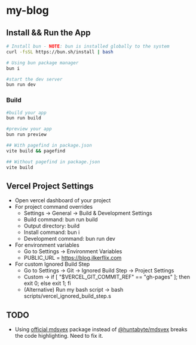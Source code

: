 # my-blog

## Install && Run the App

```bash
# Install bun - NOTE: bun is installed globally to the system
curl -fsSL https://bun.sh/install | bash

# Using bun package manager
bun i

#start the dev server
bun run dev

```

### Build

```bash
#build your app
bun run build

#preview your app
bun run preview

## With pagefind in package.json
vite build && pagefind

## Without pagefind in package.json
vite build
```

## Vercel Project Settings

- Open vercel dashboard of your project
- For project command overrides
    - Settings -> General -> Build & Development Settings
    - Build command: bun run build
    - Output directory: build
    - Install command: bun i
    - Development command: bun run dev
- For environment variables
    - Go to Settings -> Environment Variables
    - PUBLIC_URL = https://blog.ilkerflix.com
- For custom Ignored Build Step
    - Go to Settings -> Git -> Ignored Build Step -> Project Settings
    - Custom -> if [ "$VERCEL_GIT_COMMIT_REF" == "gh-pages" ]; then exit 0; else exit 1; fi
    - (Alternative) Run my bash script -> bash scripts/vercel_ignored_build_step.s


## TODO

- Using [official mdsvex](https://github.com/pngwn/MDsveX) package instead of [@huntabyte/mdsvex](https://github.com/huntabyte/MDsveX) breaks the code highlighting. Need to fix it.